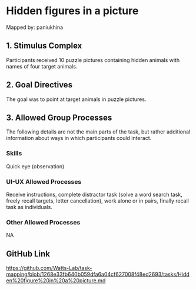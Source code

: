 # Hidden figures in a picture

Mapped by: paniukhina 

## 1. Stimulus Complex 
Participants received 10 puzzle pictures containing hidden animals with names of four target animals.

## 2. Goal Directives 
The goal was to point at target animals in puzzle pictures.

## 3. Allowed Group Processes 
The following details are not the main parts of the task, but rather additional information about ways in which participants could interact.

### Skills 
Quick eye (observation)

### UI-UX Allowed Processes
Receive instructions, complete distractor task (solve a word search task, freely recall targets, letter cancellation), work alone or in pairs, finally recall task as individuals.

### Other Allowed Processes
NA

## GitHub Link 
https://github.com/Watts-Lab/task-mapping/blob/1268e33fb640b059dfa6a04cf627008f48ed2693/tasks/Hidden%20figure%20in%20a%20picture.md